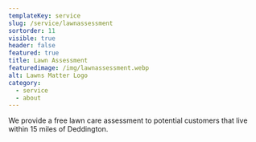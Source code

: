 ```yaml
---
templateKey: service
slug: /service/lawnassessment
sortorder: 11
visible: true
header: false
featured: true
title: Lawn Assessment
featuredimage: /img/lawnassessment.webp
alt: Lawns Matter Logo
category:
  - service
  - about
---
```

We provide a free lawn care assessment to potential customers that live within 15 miles of Deddington.